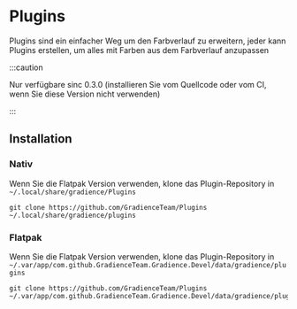 # Plugins

Plugins sind ein einfacher Weg um den Farbverlauf zu erweitern, jeder kann Plugins erstellen, um alles mit Farben aus dem Farbverlauf anzupassen

:::caution

Nur verfügbare sinc 0.3.0 (installieren Sie vom Quellcode oder vom CI, wenn Sie diese Version nicht verwenden)

:::


## Installation

### Nativ

Wenn Sie die Flatpak Version verwenden, klone das Plugin-Repository in `~/.local/share/gradience/Plugins`

```shell
git clone https://github.com/GradienceTeam/Plugins ~/.local/share/gradience/plugins
```


### Flatpak

Wenn Sie die Flatpak Version verwenden, klone das Plugin-Repository in `~/.var/app/com.github.GradienceTeam.Gradience.Devel/data/gradience/plugins`

```shell
git clone https://github.com/GradienceTeam/Plugins ~/.var/app/com.github.GradienceTeam.Gradience.Devel/data/gradience/plugins
```

